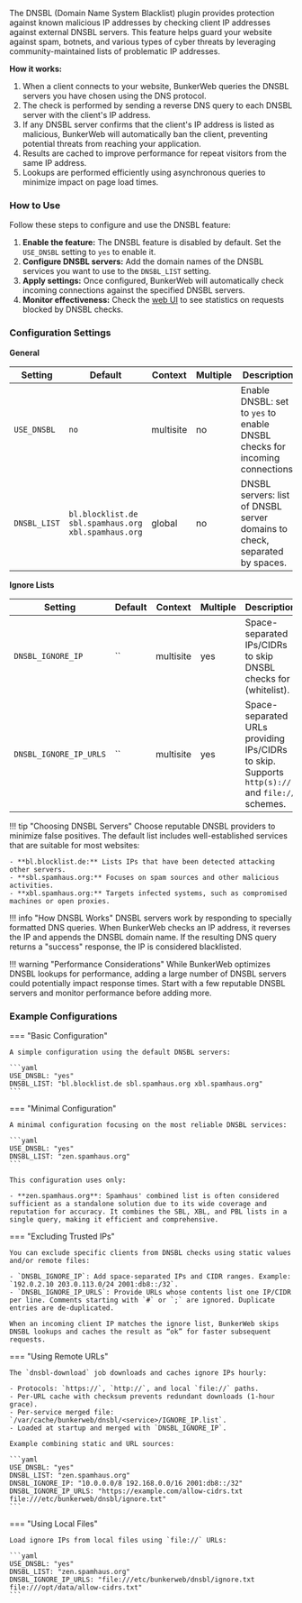 The DNSBL (Domain Name System Blacklist) plugin provides protection against known malicious IP addresses by checking client IP addresses against external DNSBL servers. This feature helps guard your website against spam, botnets, and various types of cyber threats by leveraging community-maintained lists of problematic IP addresses.

**How it works:**

1. When a client connects to your website, BunkerWeb queries the DNSBL servers you have chosen using the DNS protocol.
2. The check is performed by sending a reverse DNS query to each DNSBL server with the client's IP address.
3. If any DNSBL server confirms that the client's IP address is listed as malicious, BunkerWeb will automatically ban the client, preventing potential threats from reaching your application.
4. Results are cached to improve performance for repeat visitors from the same IP address.
5. Lookups are performed efficiently using asynchronous queries to minimize impact on page load times.

### How to Use

Follow these steps to configure and use the DNSBL feature:

1. **Enable the feature:** The DNSBL feature is disabled by default. Set the `USE_DNSBL` setting to `yes` to enable it.
2. **Configure DNSBL servers:** Add the domain names of the DNSBL services you want to use to the `DNSBL_LIST` setting.
3. **Apply settings:** Once configured, BunkerWeb will automatically check incoming connections against the specified DNSBL servers.
4. **Monitor effectiveness:** Check the [web UI](web-ui.md) to see statistics on requests blocked by DNSBL checks.

### Configuration Settings

**General**

| Setting      | Default                                             | Context   | Multiple | Description                                                                 |
| ------------ | --------------------------------------------------- | --------- | -------- | --------------------------------------------------------------------------- |
| `USE_DNSBL`  | `no`                                                | multisite | no       | Enable DNSBL: set to `yes` to enable DNSBL checks for incoming connections. |
| `DNSBL_LIST` | `bl.blocklist.de sbl.spamhaus.org xbl.spamhaus.org` | global    | no       | DNSBL servers: list of DNSBL server domains to check, separated by spaces.  |

**Ignore Lists**

| Setting                | Default | Context   | Multiple | Description                                                                                    |
| ---------------------- | ------- | --------- | -------- | ---------------------------------------------------------------------------------------------- |
| `DNSBL_IGNORE_IP`      | ``      | multisite | yes      | Space-separated IPs/CIDRs to skip DNSBL checks for (whitelist).                                |
| `DNSBL_IGNORE_IP_URLS` | ``      | multisite | yes      | Space-separated URLs providing IPs/CIDRs to skip. Supports `http(s)://` and `file://` schemes. |

!!! tip "Choosing DNSBL Servers"
    Choose reputable DNSBL providers to minimize false positives. The default list includes well-established services that are suitable for most websites:

    - **bl.blocklist.de:** Lists IPs that have been detected attacking other servers.
    - **sbl.spamhaus.org:** Focuses on spam sources and other malicious activities.
    - **xbl.spamhaus.org:** Targets infected systems, such as compromised machines or open proxies.

!!! info "How DNSBL Works"
    DNSBL servers work by responding to specially formatted DNS queries. When BunkerWeb checks an IP address, it reverses the IP and appends the DNSBL domain name. If the resulting DNS query returns a "success" response, the IP is considered blacklisted.

!!! warning "Performance Considerations"
    While BunkerWeb optimizes DNSBL lookups for performance, adding a large number of DNSBL servers could potentially impact response times. Start with a few reputable DNSBL servers and monitor performance before adding more.

### Example Configurations

=== "Basic Configuration"

    A simple configuration using the default DNSBL servers:

    ```yaml
    USE_DNSBL: "yes"
    DNSBL_LIST: "bl.blocklist.de sbl.spamhaus.org xbl.spamhaus.org"
    ```

=== "Minimal Configuration"

    A minimal configuration focusing on the most reliable DNSBL services:

    ```yaml
    USE_DNSBL: "yes"
    DNSBL_LIST: "zen.spamhaus.org"
    ```

    This configuration uses only:

    - **zen.spamhaus.org**: Spamhaus' combined list is often considered sufficient as a standalone solution due to its wide coverage and reputation for accuracy. It combines the SBL, XBL, and PBL lists in a single query, making it efficient and comprehensive.

=== "Excluding Trusted IPs"

    You can exclude specific clients from DNSBL checks using static values and/or remote files:

    - `DNSBL_IGNORE_IP`: Add space-separated IPs and CIDR ranges. Example: `192.0.2.10 203.0.113.0/24 2001:db8::/32`.
    - `DNSBL_IGNORE_IP_URLS`: Provide URLs whose contents list one IP/CIDR per line. Comments starting with `#` or `;` are ignored. Duplicate entries are de-duplicated.

    When an incoming client IP matches the ignore list, BunkerWeb skips DNSBL lookups and caches the result as “ok” for faster subsequent requests.

=== "Using Remote URLs"

    The `dnsbl-download` job downloads and caches ignore IPs hourly:

    - Protocols: `https://`, `http://`, and local `file://` paths.
    - Per-URL cache with checksum prevents redundant downloads (1-hour grace).
    - Per-service merged file: `/var/cache/bunkerweb/dnsbl/<service>/IGNORE_IP.list`.
    - Loaded at startup and merged with `DNSBL_IGNORE_IP`.

    Example combining static and URL sources:

    ```yaml
    USE_DNSBL: "yes"
    DNSBL_LIST: "zen.spamhaus.org"
    DNSBL_IGNORE_IP: "10.0.0.0/8 192.168.0.0/16 2001:db8::/32"
    DNSBL_IGNORE_IP_URLS: "https://example.com/allow-cidrs.txt file:///etc/bunkerweb/dnsbl/ignore.txt"
    ```

=== "Using Local Files"

    Load ignore IPs from local files using `file://` URLs:

    ```yaml
    USE_DNSBL: "yes"
    DNSBL_LIST: "zen.spamhaus.org"
    DNSBL_IGNORE_IP_URLS: "file:///etc/bunkerweb/dnsbl/ignore.txt file:///opt/data/allow-cidrs.txt"
    ```
